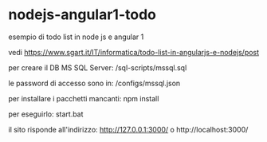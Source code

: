# nodejs-angular1-todo
esempio di todo list in node js e angular 1

vedi https://www.sgart.it/IT/informatica/todo-list-in-angularjs-e-nodejs/post

per creare il DB MS SQL Server: /sql-scripts/mssql.sql

le password di accesso sono in: /configs/mssql.json

per installare i pacchetti mancanti: npm install

per eseguirlo: start.bat

il sito risponde all'indirizzo: http://127.0.0.1:3000/ o http://localhost:3000/